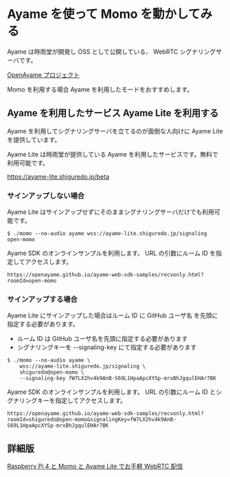 # Ayame を使って Momo を動かしてみる

Ayame は時雨堂が開発し OSS として公開している、 WebRTC シグナリングサーバです。

[OpenAyame プロジェクト](https://gist.github.com/voluntas/90cc9686a11de2f1acca845c6278a824)

Momo を利用する場合 Ayame を利用したモードをおすすめします。

## Ayame を利用したサービス Ayame Lite を利用する

Ayame を利用してシグナリングサーバを立てるのが面倒な人向けに Ayame Lite を提供しています。

Ayame Lite は時雨堂が提供している Ayame を利用したサービスです。無料で利用可能です。

https://ayame-lite.shiguredo.jp/beta

### サインアップしない場合

Ayame Lite はサインアップせずにそのままシグナリングサーバだけでも利用可能です。

```shell
$ ./momo --no-audio ayame wss://ayame-lite.shiguredo.jp/signaling open-momo
```

Ayame SDK のオンラインサンプルを利用します。 URL の引数にルーム ID を指定してアクセスします。

```
https://openayame.github.io/ayame-web-sdk-samples/recvonly.html?roomId=open-momo
```

### サインアップする場合

Ayame Lite にサインアップした場合はルーム ID に GitHub ユーザ名 を先頭に指定する必要があります。

- ルーム ID は GitHub ユーザ名を先頭に指定する必要があります
- シグナリングキーを --signaling-key にて指定する必要があります

```shell
$ ./momo --no-audio ayame \
    wss://ayame-lite.shiguredo.jp/signaling \
    shiguredo@open-momo \
    --signaling-key fW7LX2hv4k9AnB-S69L1HpaApcXYSp-mrxBhJgqulEHAr7BK
```

Ayame SDK のオンラインサンプルを利用します。 URL の引数にルーム ID とシグナリングキーを指定してアクセスします。

```
https://openayame.github.io/ayame-web-sdk-samples/recvonly.html?roomId=shiguredo@open-momo&signalingKey=fW7LX2hv4k9AnB-S69L1HpaApcXYSp-mrxBhJgqulEHAr7BK
```

## 詳細版

[Raspberry Pi 4 と Momo と Ayame Lite でお手軽 WebRTC 配信](https://gist.github.com/voluntas/35b8c9d4b2edf11493632e22d483d4a4)
